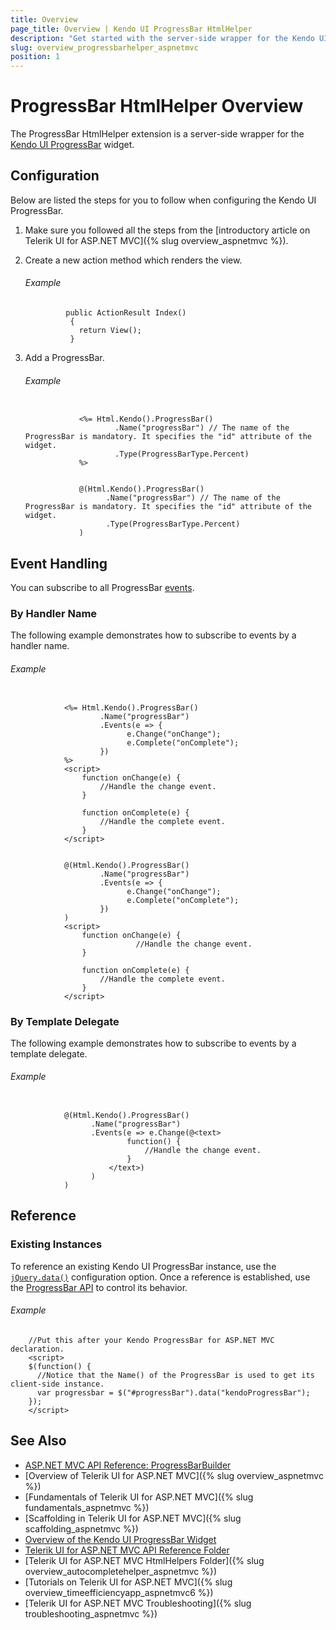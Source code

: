 ```yaml
---
title: Overview
page_title: Overview | Kendo UI ProgressBar HtmlHelper
description: "Get started with the server-side wrapper for the Kendo UI ProgressBar widget for ASP.NET MVC."
slug: overview_progressbarhelper_aspnetmvc
position: 1
---
```


# ProgressBar HtmlHelper Overview

The ProgressBar HtmlHelper extension is a server-side wrapper for the [Kendo UI ProgressBar](https://demos.telerik.com/kendo-ui/progressbar/index) widget.

## Configuration

Below are listed the steps for you to follow when configuring the Kendo UI ProgressBar.

1. Make sure you followed all the steps from the [introductory article on Telerik UI for ASP.NET MVC]({% slug overview_aspnetmvc %}).

1. Create a new action method which renders the view.

	###### Example

				public ActionResult Index()
		         {
		           return View();
		         }

1. Add a ProgressBar.

	###### Example

	```tab-ASPX

				<%= Html.Kendo().ProgressBar()
	                    .Name("progressBar") // The name of the ProgressBar is mandatory. It specifies the "id" attribute of the widget.
	                    .Type(ProgressBarType.Percent)
	            %>
	```
	```tab-Razor

				@(Html.Kendo().ProgressBar()
	                  .Name("progressBar") // The name of the ProgressBar is mandatory. It specifies the "id" attribute of the widget.
	                  .Type(ProgressBarType.Percent)
	            )
	```

## Event Handling

You can subscribe to all ProgressBar [events](../../../kendo-ui/api/javascript/ui/progressbar#events).

### By Handler Name

The following example demonstrates how to subscribe to events by a handler name.

###### Example

```tab-ASPX

			<%= Html.Kendo().ProgressBar()
		            .Name("progressBar")
		            .Events(e => {
		                  e.Change("onChange");
		                  e.Complete("onComplete");
		            })
		    %>
			<script>
		        function onChange(e) {
		            //Handle the change event.
		        }

		        function onComplete(e) {
		            //Handle the complete event.
		        }
		    </script>
```
```tab-Razor

			@(Html.Kendo().ProgressBar()
		            .Name("progressBar")
		            .Events(e => {
		                  e.Change("onChange");
		                  e.Complete("onComplete");
		            })
		    )
			<script>
		        function onChange(e) {
							//Handle the change event.
		        }

		        function onComplete(e) {
		            //Handle the complete event.
		        }
		    </script>
```

### By Template Delegate

The following example demonstrates how to subscribe to events by a template delegate.

###### Example

```tab-Razor

			@(Html.Kendo().ProgressBar()
		          .Name("progressBar")
		          .Events(e => e.Change(@<text>
		                  function() {
		                      //Handle the change event.
		                  }
		              </text>)
				  )
		    )
```

## Reference

### Existing Instances

To reference an existing Kendo UI ProgressBar instance, use the [`jQuery.data()`](http://api.jquery.com/jQuery.data/) configuration option. Once a reference is established, use the [ProgressBar API](../../../kendo-ui/api/javascript/ui/progressbar#methods) to control its behavior.

###### Example

		//Put this after your Kendo ProgressBar for ASP.NET MVC declaration.
	    <script>
	    $(function() {
	      //Notice that the Name() of the ProgressBar is used to get its client-side instance.
	      var progressbar = $("#progressBar").data("kendoProgressBar");
	    });
	    </script>

## See Also

* [ASP.NET MVC API Reference: ProgressBarBuilder](/api/Kendo.Mvc.UI.Fluent/ProgressBarBuilder)
* [Overview of Telerik UI for ASP.NET MVC]({% slug overview_aspnetmvc %})
* [Fundamentals of Telerik UI for ASP.NET MVC]({% slug fundamentals_aspnetmvc %})
* [Scaffolding in Telerik UI for ASP.NET MVC]({% slug scaffolding_aspnetmvc %})
* [Overview of the Kendo UI ProgressBar Widget](http://docs.telerik.com/kendo-ui/controls/interactivity/progressbar/overview)
* [Telerik UI for ASP.NET MVC API Reference Folder](/api/Kendo.Mvc/AggregateFunction)
* [Telerik UI for ASP.NET MVC HtmlHelpers Folder]({% slug overview_autocompletehelper_aspnetmvc %})
* [Tutorials on Telerik UI for ASP.NET MVC]({% slug overview_timeefficiencyapp_aspnetmvc6 %})
* [Telerik UI for ASP.NET MVC Troubleshooting]({% slug troubleshooting_aspnetmvc %})
